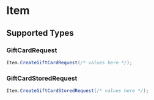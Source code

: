 # Item


## Supported Types

### GiftCardRequest

```csharp
Item.CreateGiftCardRequest(/* values here */);
```

### GiftCardStoredRequest

```csharp
Item.CreateGiftCardStoredRequest(/* values here */);
```
